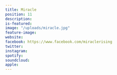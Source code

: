```yaml
---
title: Miracle
position: 11
description: 
is-featured: 
image: "/uploads/miracle.jpg"
feature-image: 
website: 
facebook: https://www.facebook.com/miraclerising
twitter: 
instagram: 
spotify: 
soundcloud: 
apple: 
---
```


